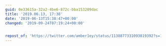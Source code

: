 ```yaml
---
guid: 0e33615a-32a2-4be6-872c-bba153209dac
title: '2019.06.13, 17:38'
date: '2019-06-13T15:38:47+00:00'
changed: '2019-09-24T07:19:24+00:00'


repost_of: 'https://twitter.com/amber1ey/status/1138877331093819392?s=19'
---
```


